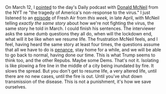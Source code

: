 On March 12, I <a href="http://scripting.com/2020/03/12.html#a174026">pointed</a> to the day's Daily podcast with <a href="https://www.nytimes.com/by/donald-g-mcneil-jr">Donald McNeil</a> from the NYT re "the tragedy of America's non-response to the virus." I just listened to an <a href="https://www.npr.org/2020/04/29/847870532/what-the-u-s-might-learn-from-chinas-approach-to-covid-19">episode</a> of Fresh Air from <i>this week, </i>in late April, with McNeil telling <i>exactly the same story</i> about how we're not fighting the virus, the same story he told in March. I could finish his sentences. The interviewer asks the same dumb questions they all do, when will the lockdown end, what will it be like when we resume life. The frustration McNeil feels, and I feel, having heard the same story at least four times, the questions assume that all we have to do is <a href="https://www.merriam-webster.com/dictionary/penance">penance</a>, stay home for a while, and we will be able to go back to normal, having done our time. This is what Trump seems to think too, and the other Repubs. Maybe some Dems. That's not it. Isolating is like plowing a fire line in the middle of a city being inundated by fire. It slows the spread. But you don't get to resume life, a very altered life, until there are no new cases, until the fire is out. Until you've shut down transmission of the disease. This is not a punishment, it's how we save ourselves. 
